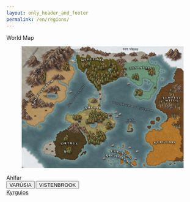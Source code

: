 ```yaml
---
layout: only_header_and_footer
permalink: /en/regions/
---
```


<div class="section" id="about">
  <div class="container">
    <div class="h1 text-center mb-4 title">
      World Map
    </div>
      <figure class="cc-effect">
        <img src="/assets/images/project-legacy_of_reality-world_map-regions.jpg" alt="Image"/>
      </figure>
    <div class="h2 text-left mb-4 title">
      Ahlfar
    </div>
    <a href="varusia"><button type="button" class="btn btn-primary btn-lg btn-block">VARÚSIA</button></a>
    <a href="vistenbrook"><button type="button" class="btn btn-primary btn-lg btn-block">VISTENBROOK</button></a>
    <br>
    <div class="h2 text-left mb-4 title">
      <a href="kyrguios" class="text-black-500 underline hover:text-black-700 cursor-pointer">Kyrguios</a>
    </div>   
  </div>
</div>
